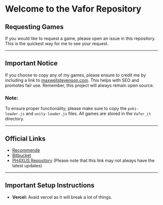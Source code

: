 # Welcome to the Vafor Repository

## Requesting Games
If you would like to request a game, please open an issue in this repository. This is the quickest way for me to see your request.

---

## Important Notice
If you choose to copy any of my games, please ensure to credit me by including a link to [maxwellstevenson.com](https://maxwellstevenson.com). This helps with SEO and promotes fair use. Remember, this project will always remain open source.

### Note:
To ensure proper functionality, please make sure to copy the `poki-loader.js` and `unity-loader.js` files. All games are stored in the `Vafor_it` directory.

---

## Official Links
- [Recommende](https://maxwellstevenson.com)
- [Bitbucket](https://phexus.bitbucket.io)
- [PH4XUS Repository](https://ph4xus.github.io) (Please note that this link may not always have the latest updates)


---

## Important Setup Instructions
- **Vercel:** Avaid vercel as it will break a lot of things.




